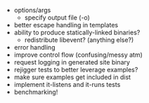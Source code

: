 * options/args
  * specify output file (-o)
* better escape handling in templates
* ability to produce statically-linked binaries?
  * redistribute libevent? (anything else?)
* error handling
* improve control flow (confusing/messy atm)
* request logging in generated site binary
* rejigger tests to better leverage examples?
* make sure examples get included in dist
* implement it-listens and it-runs tests
* benchmarking!
